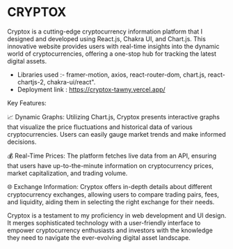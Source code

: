# CRYPTOX

Cryptox is a cutting-edge cryptocurrency information platform that I designed and developed using React.js, Chakra UI, and Chart.js. This innovative website provides users with real-time insights into the dynamic world of cryptocurrencies, offering a one-stop hub for tracking the latest digital assets.

- Libraries used :- framer-motion, axios, react-router-dom, chart.js, react-chartjs-2, chakra-ui/react".
- Deployment link : https://cryptox-tawny.vercel.app/

Key Features:

📈 Dynamic Graphs: Utilizing Chart.js, Cryptox presents interactive graphs that visualize the price fluctuations and historical data of various cryptocurrencies. Users can easily gauge market trends and make informed decisions.

💰 Real-Time Prices: The platform fetches live data from an API, ensuring that users have up-to-the-minute information on cryptocurrency prices, market capitalization, and trading volume.

🌐 Exchange Information: Cryptox offers in-depth details about different cryptocurrency exchanges, allowing users to compare trading pairs, fees, and liquidity, aiding them in selecting the right exchange for their needs.

Cryptox is a testament to my proficiency in web development and UI design. It merges sophisticated technology with a user-friendly interface to empower cryptocurrency enthusiasts and investors with the knowledge they need to navigate the ever-evolving digital asset landscape.






